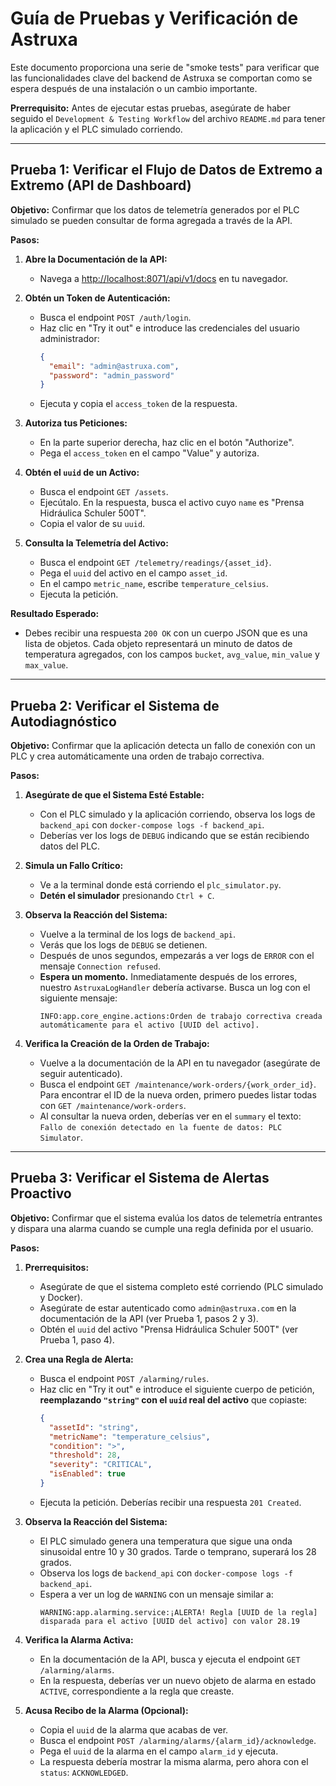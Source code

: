 # Guía de Pruebas y Verificación de Astruxa

Este documento proporciona una serie de "smoke tests" para verificar que las funcionalidades clave del backend de Astruxa se comportan como se espera después de una instalación o un cambio importante.

**Prerrequisito:** Antes de ejecutar estas pruebas, asegúrate de haber seguido el `Development & Testing Workflow` del archivo `README.md` para tener la aplicación y el PLC simulado corriendo.

---

## Prueba 1: Verificar el Flujo de Datos de Extremo a Extremo (API de Dashboard)

**Objetivo:** Confirmar que los datos de telemetría generados por el PLC simulado se pueden consultar de forma agregada a través de la API.

**Pasos:**

1.  **Abre la Documentación de la API:**
    -   Navega a [http://localhost:8071/api/v1/docs](http://localhost:8071/api/v1/docs) en tu navegador.

2.  **Obtén un Token de Autenticación:**
    -   Busca el endpoint `POST /auth/login`.
    -   Haz clic en "Try it out" e introduce las credenciales del usuario administrador:
        ```json
        {
          "email": "admin@astruxa.com",
          "password": "admin_password"
        }
        ```
    -   Ejecuta y copia el `access_token` de la respuesta.

3.  **Autoriza tus Peticiones:**
    -   En la parte superior derecha, haz clic en el botón "Authorize".
    -   Pega el `access_token` en el campo "Value" y autoriza.

4.  **Obtén el `uuid` de un Activo:**
    -   Busca el endpoint `GET /assets`.
    -   Ejecútalo. En la respuesta, busca el activo cuyo `name` es "Prensa Hidráulica Schuler 500T".
    -   Copia el valor de su `uuid`.

5.  **Consulta la Telemetría del Activo:**
    -   Busca el endpoint `GET /telemetry/readings/{asset_id}`.
    -   Pega el `uuid` del activo en el campo `asset_id`.
    -   En el campo `metric_name`, escribe `temperature_celsius`.
    -   Ejecuta la petición.

**Resultado Esperado:**

-   Debes recibir una respuesta `200 OK` con un cuerpo JSON que es una lista de objetos. Cada objeto representará un minuto de datos de temperatura agregados, con los campos `bucket`, `avg_value`, `min_value` y `max_value`.

---

## Prueba 2: Verificar el Sistema de Autodiagnóstico

**Objetivo:** Confirmar que la aplicación detecta un fallo de conexión con un PLC y crea automáticamente una orden de trabajo correctiva.

**Pasos:**

1.  **Asegúrate de que el Sistema Esté Estable:**
    -   Con el PLC simulado y la aplicación corriendo, observa los logs de `backend_api` con `docker-compose logs -f backend_api`.
    -   Deberías ver los logs de `DEBUG` indicando que se están recibiendo datos del PLC.

2.  **Simula un Fallo Crítico:**
    -   Ve a la terminal donde está corriendo el `plc_simulator.py`.
    -   **Detén el simulador** presionando `Ctrl + C`.

3.  **Observa la Reacción del Sistema:**
    -   Vuelve a la terminal de los logs de `backend_api`.
    -   Verás que los logs de `DEBUG` se detienen.
    -   Después de unos segundos, empezarás a ver logs de `ERROR` con el mensaje `Connection refused`.
    -   **Espera un momento.** Inmediatamente después de los errores, nuestro `AstruxaLogHandler` debería activarse. Busca un log con el siguiente mensaje:
        ```
        INFO:app.core_engine.actions:Orden de trabajo correctiva creada automáticamente para el activo [UUID del activo].
        ```

4.  **Verifica la Creación de la Orden de Trabajo:**
    -   Vuelve a la documentación de la API en tu navegador (asegúrate de seguir autenticado).
    -   Busca el endpoint `GET /maintenance/work-orders/{work_order_id}`. Para encontrar el ID de la nueva orden, primero puedes listar todas con `GET /maintenance/work-orders`.
    -   Al consultar la nueva orden, deberías ver en el `summary` el texto: `Fallo de conexión detectado en la fuente de datos: PLC Simulator`.

---

## Prueba 3: Verificar el Sistema de Alertas Proactivo

**Objetivo:** Confirmar que el sistema evalúa los datos de telemetría entrantes y dispara una alarma cuando se cumple una regla definida por el usuario.

**Pasos:**

1.  **Prerrequisitos:**
    -   Asegúrate de que el sistema completo esté corriendo (PLC simulado y Docker).
    -   Asegúrate de estar autenticado como `admin@astruxa.com` en la documentación de la API (ver Prueba 1, pasos 2 y 3).
    -   Obtén el `uuid` del activo "Prensa Hidráulica Schuler 500T" (ver Prueba 1, paso 4).

2.  **Crea una Regla de Alerta:**
    -   Busca el endpoint `POST /alarming/rules`.
    -   Haz clic en "Try it out" e introduce el siguiente cuerpo de petición, **reemplazando `"string"` con el `uuid` real del activo** que copiaste:
        ```json
        {
          "assetId": "string",
          "metricName": "temperature_celsius",
          "condition": ">",
          "threshold": 28,
          "severity": "CRITICAL",
          "isEnabled": true
        }
        ```
    -   Ejecuta la petición. Deberías recibir una respuesta `201 Created`.

3.  **Observa la Reacción del Sistema:**
    -   El PLC simulado genera una temperatura que sigue una onda sinusoidal entre 10 y 30 grados. Tarde o temprano, superará los 28 grados.
    -   Observa los logs de `backend_api` con `docker-compose logs -f backend_api`.
    -   Espera a ver un log de `WARNING` con un mensaje similar a:
        ```
        WARNING:app.alarming.service:¡ALERTA! Regla [UUID de la regla] disparada para el activo [UUID del activo] con valor 28.19
        ```

4.  **Verifica la Alarma Activa:**
    -   En la documentación de la API, busca y ejecuta el endpoint `GET /alarming/alarms`.
    -   En la respuesta, deberías ver un nuevo objeto de alarma en estado `ACTIVE`, correspondiente a la regla que creaste.

5.  **Acusa Recibo de la Alarma (Opcional):**
    -   Copia el `uuid` de la alarma que acabas de ver.
    -   Busca el endpoint `POST /alarming/alarms/{alarm_id}/acknowledge`.
    -   Pega el `uuid` de la alarma en el campo `alarm_id` y ejecuta.
    -   La respuesta debería mostrar la misma alarma, pero ahora con el `status`: `ACKNOWLEDGED`.
